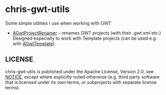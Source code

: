 chris-gwt-utils
===============

Some simple utilities I use when working with GWT

- [AGwtProjectRenamer](AGwtProjectRenamer/README.md) - renames GWT projects (with their .gwt.xml etc.) 
  Designed especially to work with Template projects (can be used e.g. with [AGwtTemplate](AGwtTemplate)).

LICENSE
-------

chris-gwt-utils is published under the Apache License, Version 2.0, see [NOTICE](NOTICE),
except where explicitly noted otherwise (e.g. third party software that is licensed under its own terms, 
or subprojects with separate license terms).